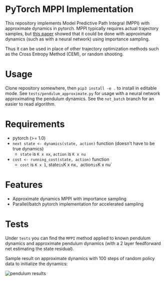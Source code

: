 # PyTorch MPPI Implementation
This repository implements Model Predictive Path Integral (MPPI) 
with approximate dynamics in pytorch. MPPI typically requires actual
trajectory samples, but [this paper](https://ieeexplore.ieee.org/document/7989202/)
showed that it could be done with approximate dynamics (such as with a neural network)
using importance sampling.

Thus it can be used in place of other trajectory optimization methods
such as the Cross Entropy Method (CEM), or random shooting.

# Usage
Clone repository somewhere, then `pip3 install -e .` to install in editable mode.
See `tests/pendulum_approximate.py` for usage with a neural network approximating
the pendulum dynamics. See the `not_batch` branch for an easier to read
algorithm.

# Requirements
- pytorch (>= 1.0)
- `next state <- dynamics(state, action)` function (doesn't have to be true dynamics)
    - `state` is `K x nx`, `action` is `K x nu`
- `cost <- running_cost(state, action)` function
    - `cost` is `K x 1`, state` is `K x nx`, `action` is `K x nu`

# Features
- Approximate dynamics MPPI with importance sampling
- Parallel/batch pytorch implementation for accelerated sampling

# Tests
Under `tests` you can find the `MPPI` method applied to known pendulum dynamics
and approximate pendulum dynamics (with a 2 layer feedforward net 
estimating the state residual).

Sample result on approximate dynamics with 100 steps of random policy data
to initialize the dynamics:

![pendulum results](https://i.imgur.com/euYQJ25.gif)